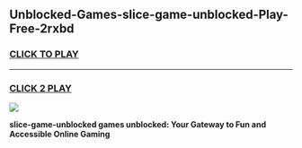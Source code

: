 
## Unblocked-Games-slice-game-unblocked-Play-Free-2rxbd
<h3>
<a href="https://premium76.site?title=slice-game-unblocked&ref=21A">CLICK TO PLAY</a></h3>
<hr>

<h3>
<a href="https://premium76.site?title=slice-game-unblocked&ref=21A">CLICK 2 PLAY</a>
  
</h3>

<a href="https://premium76.site?title=slice-game-unblocked&ref=21A"><img src="https://clearcache.store/games.png"></a>


**slice-game-unblocked games unblocked: Your Gateway to Fun and Accessible Online Gaming**

